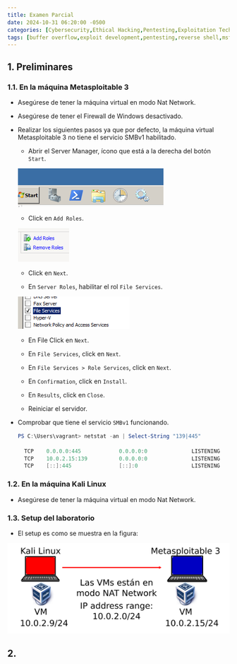 ```yaml
---
title: Examen Parcial
date: 2024-10-31 06:20:00 -0500
categories: [Cybersecurity,Ethical Hacking,Pentesting,Exploitation Techniques,Buffer Overflows]
tags: [buffer overflow,exploit development,pentesting,reverse shell,msfvenom,shellcode,eip control,bad characters,fuzzing,xvulnerabilities]     # TAG names should always be lowercase
---
```


<!-- <hr style="border: none; height: 10px; background-color: #003b00;" />

# <font color="#87CEEB">Examen Parcial.</font>

<hr style="border: none; height: 10px; background-color: #003b00;" /> -->

## 1. Preliminares

### 1.1. En la máquina Metasploitable 3

- Asegúrese de tener la máquina virtual en modo Nat Network.

- Asegúrese de tener el Firewall de Windows desactivado.

- Realizar los siguientes pasos ya que por defecto, la máquina virtual Metasploitable 3 no tiene el servicio SMBv1 habilitado.

    - Abrir el Server Manager, ícono que está a la derecha del botón `Start`.

    ![alt text](/assets/images/server-manager.png)

    - Click en `Add Roles`.

    ![alt text](/assets/images/server-manager-add-roles.png)

    - Click en `Next`.

    - En `Server Roles`, habilitar el rol `File Services`.

    ![alt text](/assets/images/server-manager-enable-file-services.png)

    - En File Click en `Next`.

    - En `File Services`, click en `Next`.

    - En `File Services > Role Services`, click en `Next`.

    - En `Confirmation`, click en `Install`.
    - En `Results`, click en `Close`.
    - Reiniciar el servidor.

- Comprobar que tiene el servicio `SMBv1` funcionando.

  ```powershell
  PS C:\Users\vagrant> netstat -an | Select-String "139|445"

    TCP    0.0.0.0:445            0.0.0.0:0              LISTENING
    TCP    10.0.2.15:139          0.0.0.0:0              LISTENING
    TCP    [::]:445               [::]:0                 LISTENING
  ```

### 1.2. En la máquina Kali Linux

- Asegúrese de tener la máquina virtual en modo Nat Network.

### 1.3. Setup del laboratorio

- El setup es como se muestra en la figura:

![alt text](/assets/images/setup-lab.png)


## 2. 
